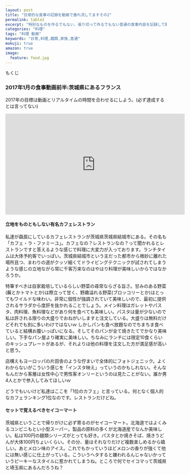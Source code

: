 ```yaml
---
layout: post
title: "日常的な食事の記録を動画で垂れ流してますその2"
permalink: table2
excerpt: "特別なものを作るでもない、張り切って作るでもない普通の食事内容を記録して動画に残しています。レシピも載せないので何の参考にもなりませんが、他人の家を覗き見するような気持ちで見るともしかしたら楽しめるかもしれませんｗ"
categories: "料理"
tags: "料理 動画"
keywords: "日常,料理,麺類,家族,普通"
mokuji: true
amazon: true
image:
  feature: food.jpg
---
```


<div id="mokuji"><span>もくじ</span></div>

### 2017年1月の食事動画前半:茨城県にあるフランス

2017年の目標は動画とリアルタイムの時間を合わせるにしよう。(必ず達成するとは言ってない)

<div class="video-container"><iframe width="560" height="315" src="https://www.youtube.com/embed/61Ce1FkCGmg" frameborder="0" allowfullscreen></iframe></div>

#### 立地をものともしない有名カフェレストラン

私達が贔屓にしているカフェレストランが茨城県茨城県結城市にある。その名も「カフェ・ラ・ファミーユ」。カフェなの？レストランなの？って聞かれるとレストランですと答えるような感じで料理に大変力が入っております。ランチタイムは大体予約客でいっぱい。茨城県結城市という主だった都市から微妙に離れた場所且つ、まわりの道がクッソ細くてドライビングテクニックが試されてしまうような感じの立地ながら常に千客万来なのはやはり料理が美味しいからではなかろうか。

特筆すべきは自家栽培しているらしい野菜の尋常ならざる旨さ。甘みのある野菜(蕪とかトマトとか)は際立って甘く、野趣溢れる野菜(ブロッコリーとか)はとってもワイルドな味わい。非常に個性が強調されていて美味しいので、最初に提供されるサラダから度肝を抜かれることでしょう。メイン料理はガレットやパスタ、肉料理、魚料理などがあり何を食べても美味しい。パスタは量が少ないので私は許される限りの大盛りでおねがいしますと注文している。大盛りは無料だけどそれでも別に多いわけではないｗ
しかしパンも食べ放題なのでちまちま食べていると結構お腹いっぱいになる。そしてそのパンが全て焼きたてでかなり美味しい。下手なパン屋より確実に美味しい。ちなみにランチには限定10食くらいのキッシュプレートがあるが、それよりは他の料理を注文した方が満足感が高いと思う。

店構えもヨーロッパの片田舎のような佇まいで全体的にフォトジェニック。よくわからないがこういう感じを「インスタ映え」っていうのかもしれない。そんなもんだから客層は女性中心で男性客オンリーというのは見たことがない。誰か男4人とかで参入してみてほしいｗ

どうでもいいけど私達はここを「1位のカフェ」と言っている。何となく個人的なカフェランキング1位なのです。レストランだけどね。

#### セットで覚えるべきセイコーマート

茨城県ということで帰りがけに必ず寄るのがセイコーマート。北海道ではよくみるコンビニもとい小型スーパー。製品の原料の多くが北海道産でなんか美味しい。私は100円の麺類シリーズがとっても好き。パスタとか焼きそば、焼きうどんが大体100円ちょいくらい。その分、量はそれなりだけど複数楽しめるから嬉しい。あとメロン味のアイス。これでもかっていうほどメロンの香りが強くて他には無い感じに仕上がっている。こういうヘタすると嫌われるんじゃないかっていうピーキーなスタイルに惹かれてしまうね。ところで何でセイコマって茨城県と埼玉県にあるんだろうね？